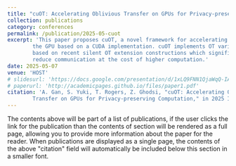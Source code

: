 ```yaml
---
title: "cuOT: Accelerating Oblivious Transfer on GPUs for Privacy-preserving Computation"
collection: publications
category: conferences
permalink: /publication/2025-05-cuot
excerpt: 'This paper proposes cuOT, a novel framework for accelerating OT on 
        the GPU based on a CUDA implementation. cuOT implements OT variants 
        based on recent silent OT extension constructions which significantly 
        reduce communication at the cost of higher computation.'
date: 2025-05-07
venue: 'HOST'
# slidesurl: 'https://docs.google.com/presentation/d/1xLQ9FNN1QjaWqQ-IAARZ-PvDDo2v4BQBvxLdUInSbMI'
# paperurl: 'http://academicpages.github.io/files/paper1.pdf'
citation: 'A. Gan, S. Yuki, T. Rogers, Z. Ghodsi, "cuOT: Accelerating Oblivious 
        Transfer on GPUs for Privacy-preserving Computation," in 2025 IEEE International Symposium on Hardware Oriented Security and Trust (HOST). IEEE, 2025.'
---
```


The contents above will be part of a list of publications, if the user clicks the link for the publication than the contents of section will be rendered as a full page, allowing you to provide more information about the paper for the reader. When publications are displayed as a single page, the contents of the above "citation" field will automatically be included below this section in a smaller font.
